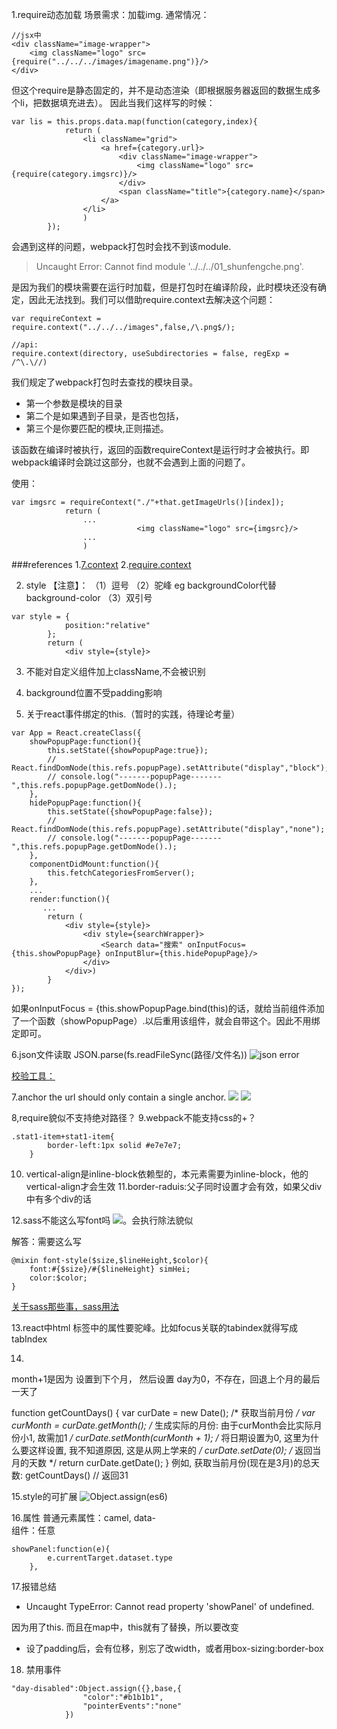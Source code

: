 1.require动态加载 
场景需求：加载img.
通常情况：
```
//jsx中
<div className="image-wrapper">
    <img className="logo" src={require("../../../images/imagename.png")}/>
</div>
```
但这个require是静态固定的，并不是动态渲染（即根据服务器返回的数据生成多个li，把数据填充进去）。
因此当我们这样写的时候：
```
var lis = this.props.data.map(function(category,index){
            return (
                <li className="grid">
                    <a href={category.url}>
                        <div className="image-wrapper">
                            <img className="logo" src={require(category.imgsrc)}/>
                        </div>
                        <span className="title">{category.name}</span>
                    </a>
                </li>
                )
        });
```
会遇到这样的问题，webpack打包时会找不到该module.

> Uncaught Error: Cannot find module '../../../01_shunfengche.png'.

是因为我们的模块需要在运行时加载，但是打包时在编译阶段，此时模块还没有确定，因此无法找到。我们可以借助require.context去解决这个问题：

```
var requireContext = require.context("../../../images",false,/\.png$/);

//api:
require.context(directory, useSubdirectories = false, regExp = /^\.\//)
```

我们规定了webpack打包时去查找的模块目录。

- 第一个参数是模块的目录
- 第二个是如果遇到子目录，是否也包括，
- 第三个是你要匹配的模块,正则描述。

该函数在编译时被执行，返回的函数requireContext是运行时才会被执行。即webpack编译时会跳过这部分，也就不会遇到上面的问题了。

使用：

```
var imgsrc = requireContext("./"+that.getImageUrls()[index]);
            return (
                ...
                            <img className="logo" src={imgsrc}/>
                ...
                )
```

###references
1.[7.context](http://www.cnblogs.com/Leo_wl/p/4862714.html)
2.[require.context](https://webpack.github.io/docs/context.html)


2. style 
【注意】：
（1）逗号
（2）驼峰 eg backgroundColor代替background-color
（3）双引号

```
var style = {
            position:"relative"
        };
        return (
            <div style={style}>
```


3. 不能对自定义组件加上className,不会被识别

4. background位置不受padding影响

5. 关于react事件绑定的this.（暂时的实践，待理论考量）

```
var App = React.createClass({
    showPopupPage:function(){
        this.setState({showPopupPage:true});
        // React.findDomNode(this.refs.popupPage).setAttribute("display","block");
        // console.log("-------popupPage-------",this.refs.popupPage.getDomNode().);
    },
    hidePopupPage:function(){
        this.setState({showPopupPage:false});
        // React.findDomNode(this.refs.popupPage).setAttribute("display","none");
        // console.log("-------popupPage-------",this.refs.popupPage.getDomNode().);
    },
    componentDidMount:function(){
        this.fetchCategoriesFromServer();
    },
    ...
    render:function(){
       ...
        return (
            <div style={style}>
                <div style={searchWrapper}>
                    <Search data="搜索" onInputFocus={this.showPopupPage} onInputBlur={this.hidePopupPage}/>
                </div>
            </div>)
        }
});
```
如果onInputFocus = {this.showPopupPage.bind(this)的话，就给当前组件添加了一个函数（showPopupPage）.以后重用该组件，就会自带这个。因此不用绑定即可。

6.json文件读取 
JSON.parse(fs.readFileSync(路径/文件名))
![json error](http://i4.buimg.com/aa01fc0ee013247d.png)

[校验工具：](http://www.bejson.com/)

7.anchor 
the url should only contain a single anchor.
![](http://i2.buimg.com/0e368bc4324a2aee.png)
![](http://i3.buimg.com/0273186cc8bf9cdc.png)

8,require貌似不支持绝对路径？
9.webpack不能支持css的+？
```
.stat1-item+stat1-item{
        border-left:1px solid #e7e7e7;
    }
```

10. vertical-align是inline-block依赖型的，本元素需要为inline-block，他的vertical-align才会生效
11.border-raduis:父子同时设置才会有效，如果父div中有多个div的话

12.sass不能这么写font吗 
![](http://i2.buimg.com/118a2a68fa683406.png)。会执行除法貌似

解答：需要这么写
```
@mixin font-style($size,$lineHeight,$color){
    font:#{$size}/#{$lineHeight} simHei;
    color:$color;
}
```

[关于sass那些事，sass用法](http://www.tuicool.com/articles/yIfmY3y)

13.react中html 标签中的属性要驼峰。比如focus关联的tabindex就得写成tabIndex

14.
month+1是因为 设置到下个月，
然后设置 day为0，不存在，回退上个月的最后一天了

function getCountDays() {
        var curDate = new Date();
        /* 获取当前月份 */
        var curMonth = curDate.getMonth();
       /*  生成实际的月份: 由于curMonth会比实际月份小1, 故需加1 */
       curDate.setMonth(curMonth + 1);
       /* 将日期设置为0, 这里为什么要这样设置, 我不知道原因, 这是从网上学来的 */
       curDate.setDate(0);
       /* 返回当月的天数 */
       return curDate.getDate();
}
例如,  获取当前月份(现在是3月)的总天数: 
getCountDays()       // 返回31

15.style的可扩展 
![Object.assign(es6)](http://i4.buimg.com/75a4662191155fd3.png)

16.属性 
普通元素属性：camel, data-  
组件：任意
```
showPanel:function(e){
        e.currentTarget.dataset.type
    },
```

17.报错总结 
- Uncaught TypeError: Cannot read property 'showPanel' of undefined.

因为用了this. 而且在map中，this就有了替换，所以要改变

- 设了padding后，会有位移，别忘了改width，或者用box-sizing:border-box

18. 禁用事件 
```
"day-disabled":Object.assign({},base,{
                "color":"#b1b1b1",
                "pointerEvents":"none"
            })
```
